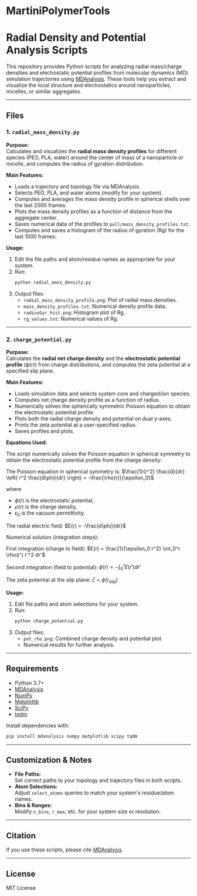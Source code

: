 # MartiniPolymerTools

# Radial Density and Potential Analysis Scripts

This repository provides Python scripts for analyzing radial mass/charge densities and electrostatic potential profiles from molecular dynamics (MD) simulation trajectories using [MDAnalysis](https://www.mdanalysis.org/). These tools help you extract and visualize the local structure and electrostatics around nanoparticles, micelles, or similar aggregates.

---

## Files

### 1. `radial_mass_density.py`

**Purpose:**  
Calculates and visualizes the **radial mass density profiles** for different species (PEO, PLA, water) around the center of mass of a nanoparticle or micelle, and computes the radius of gyration distribution.

**Main Features:**
- Loads a trajectory and topology file via MDAnalysis.
- Selects PEO, PLA, and water atoms (modify for your system).
- Computes and averages the mass density profile in spherical shells over the last 2000 frames.
- Plots the mass density profiles as a function of distance from the aggregate center.
- Saves numerical data of the profiles to `pull/mass_density_profiles.txt`.
- Computes and saves a histogram of the radius of gyration (Rg) for the last 1000 frames.

**Usage:**
1. Edit the file paths and atom/residue names as appropriate for your system.
2. Run:
   ```bash
   python radial_mass_density.py
   ```
3. Output files:
   - `radial_mass_density_profile.png`: Plot of radial mass densities.
   - `mass_density_profiles.txt`: Numerical density profile data.
   - `radiusGyr_hist.png`: Histogram plot of Rg.
   - `rg_values.txt`: Numerical values of Rg.

---

### 2. `charge_potential.py`

**Purpose:**  
Calculates the **radial net charge density** and the **electrostatic potential profile** (ϕ(r)) from charge distributions, and computes the zeta potential at a specified slip plane.

**Main Features:**
- Loads simulation data and selects system core and charged/ion species.
- Computes net charge density profile as a function of radius.
- Numerically solves the spherically symmetric Poisson equation to obtain the electrostatic potential profile.
- Plots both the radial charge density and potential on dual y-axes.
- Prints the zeta potential at a user-specified radius.
- Saves profiles and plots.

**Equations Used:**

The script numerically solves the Poisson equation in spherical symmetry to obtain the electrostatic potential profile from the charge density:

The Poisson equation in spherical symmetry is:
$\frac{1}{r^2} \frac{d}{dr} \left( r^2 \frac{d\phi}{dr} \right) = -\frac{\rho(r)}{\epsilon_0}$

where  
- $\phi(r)$ is the electrostatic potential,  
- $\rho(r)$ is the charge density,  
- $\epsilon_0$ is the vacuum permittivity.

The radial electric field:
$E(r) = -\frac{d\phi}{dr}$

Numerical solution (integration steps):

First integration (charge to field):
$E(r) = \frac{1}{\epsilon_0 r^2} \int_0^r \rho(r') r'^2 dr'$

Second integration (field to potential):
$\phi(r) = -\int_0^r E(r') dr'$

The zeta potential at the slip plane:
$\zeta = \phi(r_\mathrm{slip})$

**Usage:**
1. Edit file paths and atom selections for your system.
2. Run:
   ```bash
   python charge_potential.py
   ```
3. Output files:
   - `pot_rho.png`: Combined charge density and potential plot.
   - Numerical results for further analysis.

---

## Requirements

- Python 3.7+
- [MDAnalysis](https://www.mdanalysis.org/)
- [NumPy](https://numpy.org/)
- [Matplotlib](https://matplotlib.org/)
- [SciPy](https://scipy.org/)
- [tqdm](https://tqdm.github.io/)

Install dependencies with:
```bash
pip install mdanalysis numpy matplotlib scipy tqdm
```

---

## Customization & Notes

- **File Paths:**  
  Set correct paths to your topology and trajectory files in both scripts.
- **Atom Selections:**  
  Adjust `select_atoms` queries to match your system's residue/atom names.
- **Bins & Ranges:**  
  Modify `n_bins`, `r_max`, etc. for your system size or resolution.

---

## Citation

If you use these scripts, please cite [MDAnalysis](https://www.mdanalysis.org/pages/citations/).

---

## License

MIT License
